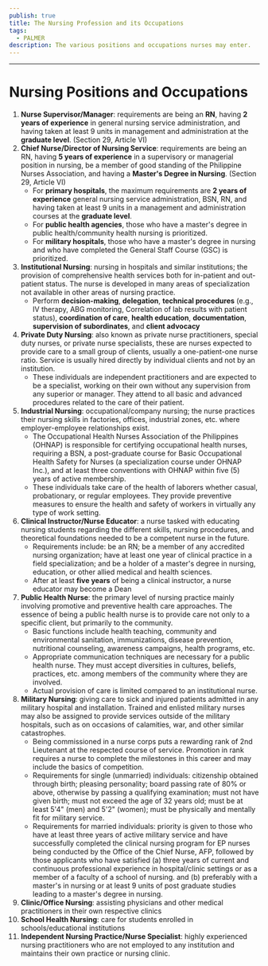 ```yaml
---
publish: true
title: The Nursing Profession and its Occupations
tags:
  - PALMER
description: The various positions and occupations nurses may enter.
---
```


___

# Nursing Positions and Occupations
1. **Nurse Supervisor/Manager**: requirements are being an **RN**, having **2 years of experience** in general nursing service administration, and having taken at least 9 units in management and administration at the **graduate level**. (Section 29, Article VI)
2. **Chief Nurse/Director of Nursing Service**: requirements are being an RN, having **5 years of experience** in a supervisory or managerial position in nursing, be a member of good standing of the Philippine Nurses Association, and having a **Master's Degree in Nursing**. (Section 29, Article VI)
	- For **primary hospitals**, the maximum requirements are **2 years of experience** general nursing service administration, BSN, RN, and having taken at least 9 units in a management and administration courses at the **graduate level**.
	- For **public health agencies**, those who have a master's degree in public health/community health nursing is prioritized.
	- For **military hospitals**, those who have a master's degree in nursing and who have completed the General Staff Course (GSC) is prioritized.
3. **Institutional Nursing**: nursing in hospitals and similar institutions; the provision of comprehensive health services both for in-patient and out-patient status. The nurse is developed in many areas of specialization not available in other areas of nursing practice.
	- Perform **decision-making**, **delegation**, **technical procedures** (e.g., IV therapy, ABG monitoring, Correlation of lab results with patient status), **coordination of care**, **health education**, **documentation**, **supervision of subordinates**, and **client advocacy**
4. **Private Duty Nursing**: also known as private nurse practitioners, special duty nurses, or private nurse specialists, these are nurses expected to provide care to a small group of clients, usually a one-patient-one nurse ratio. Service is usually hired directly by individual clients and not by an institution.
	- These individuals are independent practitioners and are expected to be a specialist, working on their own without any supervision from any superior or manager. They attend to all basic and advanced procedures related to the care of their patient.
5. **Industrial Nursing**: occupational/company nursing; the nurse practices their nursing skills in factories, offices, industrial zones, etc. where employer-employee relationships exist.
	- The Occupational Health Nurses Association of the Philippines (OHNAP) is responsible for certifying occupational health nurses, requiring a BSN, a post-graduate course for Basic Occupational Health Safety for Nurses (a specialization course under OHNAP Inc.), and at least three conventions with OHNAP within five (5) years of active membership.
	- These individuals take care of the health of laborers whether casual, probationary, or regular employees. They provide preventive measures to ensure the health and safety of workers in virtually any type of work setting.
6. **Clinical Instructor/Nurse Educator**: a nurse tasked with educating nursing students regarding the different skills, nursing procedures, and theoretical foundations needed to be a competent nurse in the future.
	- Requirements include: be an RN; be a member of any accredited nursing organization; have at least one year of clinical practice in a field specialization; and be a holder of a master's degree in nursing, education, or other allied medical and health sciences.
	- After at least **five years** of being a clinical instructor, a nurse educator may become a Dean
7. **Public Health Nurse**: the primary level of nursing practice mainly involving promotive and preventive health care approaches. The essence of being a public health nurse is to provide care not only to a specific client, but primarily to the community.
	- Basic functions include health teaching, community and environmental sanitation, immunizations, disease prevention, nutritional counseling, awareness campaigns, health programs, etc.
	- Appropriate communication techniques are necessary for a public health nurse. They must accept diversities in cultures, beliefs, practices, etc. among members of the community where they are involved.
	- Actual provision of care is limited compared to an institutional nurse.
8. **Military Nursing**: giving care to sick and injured patients admitted in any military hospital and installation. Trained and enlisted military nurses may also be assigned to provide services outside of the military hospitals, such as on occasions of calamities, war, and other similar catastrophes.
	- Being commissioned in a nurse corps puts a rewarding rank of 2nd Lieutenant at the respected course of service. Promotion in rank requires a nurse to complete the milestones in this career and may include the basics of competition.
	- Requirements for single (unmarried) individuals: citizenship obtained through birth; pleasing personality; board passing rate of 80% or above, otherwise by passing a qualifying examination; must not have given birth; must not exceed the age of 32 years old; must be at least 5'4" (men) and 5'2" (women); must be physically and mentally fit for military service.
	- Requirements for married individuals: priority is given to those who have at least three years of active military service and have successfully completed the clinical nursing program for EP nurses being conducted by the Office of the Chief Nurse, AFP, followed by those applicants who have satisfied (a) three years of current and continuous professional experience in hospital/clinic settings or as a member of a faculty of a school of nursing. and (b) preferably with a master's in nursing or at least 9 units of post graduate studies leading to a master's degree in nursing.
9. **Clinic/Office Nursing**: assisting physicians and other medical practitioners in their own respective clinics
10. **School Health Nursing**: care for students enrolled in schools/educational institutions
11. **Independent Nursing Practice/Nurse Specialist**: highly experienced nursing practitioners who are not employed to any institution and maintains their own practice or nursing clinic.

